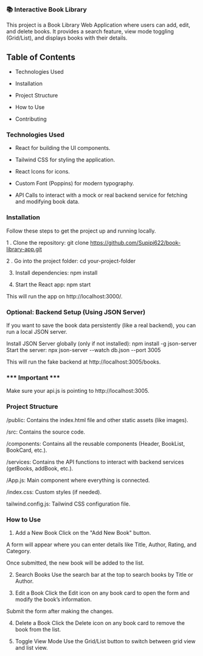 
### 📚 Interactive Book Library
This project is a Book Library Web Application where users can add, edit, and delete books. It provides a search feature, view mode toggling (Grid/List), and displays books with their details.

## Table of Contents
* Technologies Used

* Installation

* Project Structure

* How to Use

* Contributing


### Technologies Used
 - React for building the UI components.

 - Tailwind CSS for styling the application.

 - React Icons for icons.

 - Custom Font (Poppins) for modern typography.

 - API Calls to interact with a mock or real backend service for fetching and modifying book data.

### Installation
Follow these steps to get the project up and running locally.

1 . Clone the repository:
          git clone https://github.com/Supipi622/book-library-app.git
          
2 . Go into the project folder:
          cd your-project-folder
          
3. Install dependencies:
          npm install
          
4. Start the React app:
          npm start
          
This will run the app on http://localhost:3000/.

### Optional: Backend Setup (Using JSON Server)

   If you want to save the book data persistently (like a real backend),
you can run a local JSON server.

Install JSON Server globally (only if not installed):
       npm install -g json-server
       Start the server:
       npx json-server --watch db.json --port 3005
      
This will run the fake backend at http://localhost:3005/books.

### *** Important ***
Make sure your api.js is pointing to http://localhost:3005.



### Project Structure

/public: Contains the index.html file and other static assets (like images).

/src: Contains the source code.

/components: Contains all the reusable components (Header, BookList, BookCard, etc.).

/services: Contains the API functions to interact with backend services (getBooks, addBook, etc.).

/App.js: Main component where everything is connected.

/index.css: Custom styles (if needed).

tailwind.config.js: Tailwind CSS configuration file.

### How to Use

1. Add a New Book
Click on the "Add New Book" button.

A form will appear where you can enter details like Title, Author, Rating, and Category.

Once submitted, the new book will be added to the list.

2. Search Books
Use the search bar at the top to search books by Title or Author.

3. Edit a Book
Click the Edit icon on any book card to open the form and modify the book’s information.

Submit the form after making the changes.

4. Delete a Book
Click the Delete icon on any book card to remove the book from the list.

5. Toggle View Mode
Use the Grid/List button to switch between grid view and list view.


